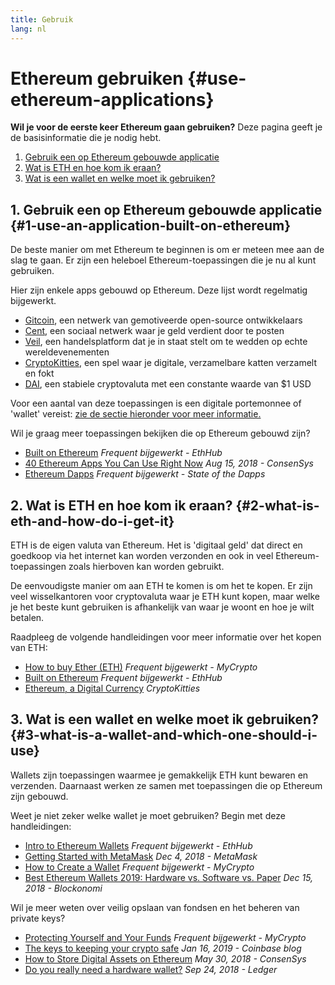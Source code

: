 ```yaml
---
title: Gebruik
lang: nl
---
```


# Ethereum gebruiken {#use-ethereum-applications}

<div class="featured">

**Wil je voor de eerste keer Ethereum gaan gebruiken?** Deze pagina geeft je de basisinformatie die je nodig hebt.

1. [Gebruik een op Ethereum gebouwde applicatie](#1-use-an-application-built-on-ethereum)
2. [Wat is ETH en hoe kom ik eraan?](#2-what-is-eth-and-how-do-i-get-it)
3. [Wat is een wallet en welke moet ik gebruiken?](#3-what-is-a-wallet-and-which-one-should-i-use)

</div>

## 1. Gebruik een op Ethereum gebouwde applicatie {#1-use-an-application-built-on-ethereum}

De beste manier om met Ethereum te beginnen is om er meteen mee aan de slag te gaan. Er zijn een heleboel Ethereum-toepassingen die je nu al kunt gebruiken.

Hier zijn enkele apps gebouwd op Ethereum. Deze lijst wordt regelmatig bijgewerkt.

- [Gitcoin](https://gitcoin.co), een netwerk van gemotiveerde open-source ontwikkelaars
- [Cent](https://beta.cent.co), een sociaal netwerk waar je geld verdient door te posten
- [Veil](https://app.veil.co), een handelsplatform dat je in staat stelt om te wedden op echte wereldevenementen
- [CryptoKitties](https://www.cryptokitties.co), een spel waar je digitale, verzamelbare katten verzamelt en fokt
- [DAI](https://makerdao.com/en/), een stabiele cryptovaluta met een constante waarde van \$1 USD

Voor een aantal van deze toepassingen is een digitale portemonnee of 'wallet' vereist: [zie de sectie hieronder voor meer informatie.](./#3-what-is-a-wallet-and-which-one-should-i-use)

Wil je graag meer toepassingen bekijken die op Ethereum gebouwd zijn?

- [Built on Ethereum](https://docs.ethhub.io/built-on-ethereum/built-on-ethereum/) _Frequent bijgewerkt - EthHub_
- [40 Ethereum Apps You Can Use Right Now](https://media.consensys.net/40-ethereum-apps-you-can-use-right-now-d643333769f7) _Aug 15, 2018 - ConsenSys_
- [Ethereum Dapps](https://www.stateofthedapps.com/rankings/platform/ethereum) _Frequent bijgewerkt - State of the Dapps_

## 2. Wat is ETH en hoe kom ik eraan? {#2-what-is-eth-and-how-do-i-get-it}

ETH is de eigen valuta van Ethereum. Het is 'digitaal geld' dat direct en goedkoop via het internet kan worden verzonden en ook in veel Ethereum-toepassingen zoals hierboven kan worden gebruikt.

De eenvoudigste manier om aan ETH te komen is om het te kopen. Er zijn veel wisselkantoren voor cryptovaluta waar je ETH kunt kopen, maar welke je het beste kunt gebruiken is afhankelijk van waar je woont en hoe je wilt betalen.

Raadpleeg de volgende handleidingen voor meer informatie over het kopen van ETH:

- [How to buy Ether (ETH)](https://support.mycrypto.com/how-to/getting-started/how-to-buy-ether-with-usd) _Frequent bijgewerkt - MyCrypto_
- [Built on Ethereum](https://docs.ethhub.io/using-ethereum/how-to-buy-ether/) _Frequent bijgewerkt - EthHub_
- [Ethereum, a Digital Currency](https://www.cryptokitties.co/faq#ethereum-a-digital-currency) _CryptoKitties_

## 3. Wat is een wallet en welke moet ik gebruiken? {#3-what-is-a-wallet-and-which-one-should-i-use}

Wallets zijn toepassingen waarmee je gemakkelijk ETH kunt bewaren en verzenden. Daarnaast werken ze samen met toepassingen die op Ethereum zijn gebouwd.

Weet je niet zeker welke wallet je moet gebruiken? Begin met deze handleidingen:

- [Intro to Ethereum Wallets](https://docs.ethhub.io/using-ethereum/wallets/intro-to-ethereum-wallets/) _Frequent bijgewerkt - EthHub_
- [Getting Started with MetaMask](https://metamask.zendesk.com/hc/en-us/articles/360015489531-Getting-Started-With-MetaMask-Part-1-) _Dec 4, 2018 - MetaMask_
- [How to Create a Wallet](https://support.mycrypto.com/how-to/getting-started/how-to-create-a-wallet) _Frequent bijgewerkt - MyCrypto_
- [Best Ethereum Wallets 2019: Hardware vs. Software vs. Paper](https://blockonomi.com/best-ethereum-wallets/) _Dec 15, 2018 - Blockonomi_

Wil je meer weten over veilig opslaan van fondsen en het beheren van private keys?

- [Protecting Yourself and Your Funds](https://support.mycrypto.com/staying-safe/protecting-yourself-and-your-funds) _Frequent bijgewerkt - MyCrypto_
- [The keys to keeping your crypto safe](https://blog.coinbase.com/the-keys-to-keeping-your-crypto-safe-96d497cce6cf) _Jan 16, 2019 - Coinbase blog_
- [How to Store Digital Assets on Ethereum](https://media.consensys.net/how-to-store-digital-assets-on-ethereum-a2bfdcf66bd0) _May 30, 2018 - ConsenSys_
- [Do you really need a hardware wallet?](https://medium.com/ledger-on-security-and-blockchain/ledger-101-part-1-do-you-really-need-a-hardware-wallet-7f5abbadd945) _Sep 24, 2018 - Ledger_
